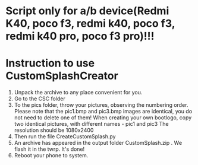 # Script only for a/b device(Redmi K40, poco f3, redmi k40, poco f3, redmi k40 pro, poco f3 pro)!!!
# Instruction to use CustomSplashCreator
1. Unpack the archive to any place convenient for you. 
2. Go to the CSC folder
3. To the pics folder, throw your pictures, observing the numbering order. 
Please note that the pic1.bmp and pic3.bmp images are identical, you do not need to delete one of them! 
When creating your own bootlogo, copy two identical pictures, with different names - pic1 and pic3
The resolution should be 1080x2400
4. Then run the file CreateCustomSplash.py
5. An archive has appeared in the output folder CustomSplash.zip . We flash it in the twrp. It's done! 
6. Reboot your phone to system. 
